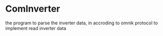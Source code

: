 ComInverter
===========

the program to parse the inverter data, in accroding to omnik protocol to implement read inverter data
